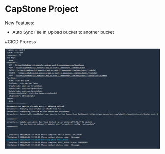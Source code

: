 # CapStone Project

New Features:

  - Auto Sync File in Upload bucket to another bucket 
  

#CICD Process


![alt text](images/CICD_RESULT.png)
